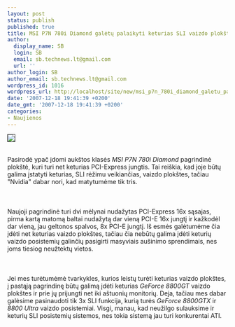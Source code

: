 ```yaml
---
layout: post
status: publish
published: true
title: MSI P7N 780i Diamond galėtų palaikyti keturias SLI vaizdo plokštes
author:
  display_name: SB
  login: SB
  email: sb.technews.lt@gmail.com
  url: ''
author_login: SB
author_email: sb.technews.lt@gmail.com
wordpress_id: 1016
wordpress_url: http://localhost/site/new/msi_p7n_780i_diamond_galetu_palaikyti_keturias_sli_vaizdo_plokstes/
date: '2007-12-18 19:41:39 +0200'
date_gmt: '2007-12-18 19:41:39 +0200'
categories:
- Naujienos
---
```

<div class="imgright"><img src="http://tbn0.google.com/images?q=tbn:NZbzUv6A443ayM:http://www.casafree.com/modules/xcgal/albums/userpics/10045/normal_quad-nvidia.jpg" border="1"></div>
<p><br>Pasirodė ypač įdomi aukštos klasės <i>MSI P7N 780i Diamond</i> pagrindinė plokštė, kuri turi net keturias PCI-Express jungtis. Tai reiškia, kad joje būtų galima įstatyti keturias, SLI rėžimu veikiančias, vaizdo plokštes, tačiau &quot;Nvidia&quot; dabar nori, kad matytumėme tik tris.<br />
<br><br />
<br>Naujoji pagrindinė turi dvi mėlynai nudažytas PCI-Express 16x sąsajas, pirma kartą matomą baltai nudažytą dar vieną PCI-E 16x jungtį ir kažkodėl dar vieną, jau geltonos spalvos, 8x PCI-E jungtį. Iš esmės galėtumėme čia įdėti net keturias vaizdo plokštes, tačiau čia nebūtų galima įdėti keturių vaizdo posistemių galinčių pasigirti masyviais aušinimo sprendimais, nes joms tiesiog neužtektų vietos.<br />
<br><br />
<br>Jei mes turėtumėmė tvarkykles, kurios leistų turėti keturias vaizdo plokštes, į pastąją pagrindinę būtų galimą įdėti keturias <i>GeForce 8800GT</i> vaizdo plokštes ir prie jų prijungti net iki aštuonių monitorių. Deja, tačiau mes dabar galėsime pasinaudoti tik 3x SLI funkcija, kurią turės <i>GeForce 8800GTX</i> ir <i>8800 Ultra</i> vaizdo posistemiai. Visgi, manau, kad neužilgo sulauksime ir keturių SLI posistemių sistemos, nes tokia sistemą jau turi konkurentai ATI.<br />
<br></p>
